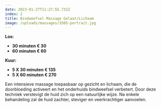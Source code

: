 ```yaml
---
date: 2023-01-27T11:27:55.731Z
index: 2
title: Bindweefsel Massage Gelaat/Lichaam
image: /uploads/massages/3505-portrait.jpg
---
```

**Los:**
- **30 minuten € 30**
- **60 minuten € 60**

**Kuur:**
- **5 X 30 minuten € 135**
- **5 X 60 minuten € 270**

Een intensieve massage toepasbaar op gezicht en lichaam, die de doorbloeding activeert en het onderhuids bindweefsel verbetert. Door deze techniek verstevigt de huid zich op een natuurlijke wijze. Na enkele behandeling zal de huid zachter, steviger en veerkrachtiger aanvoelen.